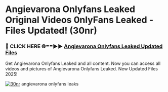 # Angievarona Onlyfans Leaked Original Videos 0nlyFans Leaked - Files Updated! (30nr)

<h3>🔴 CLICK HERE 🌐==►► <a href="https://best4dudes.click/HH4t6V" rel="nofollow">Angievarona Onlyfans Leaked Updated Files</a></h3>

Get Angievarona Onlyfans Leaked and all content. Now you can access all videos and pictures of Angievarona Onlyfans Leaked. New Updated Files 2025!

[![30nr](https://github.com/user-attachments/assets/8c521d6e-e6e3-4a75-9320-d58ab9d79d5b)](https://best4dudes.click/HH4t6V)
angievarona onlyfans leaks